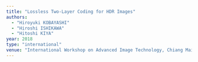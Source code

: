 ```yaml
---
title: "Lossless Two-Layer Coding for HDR Images"
authors:
  - "Hiroyuki KOBAYASHI"
  - "Hiroshi ISHIKAWA"
  - "Hitoshi KIYA"
year: 2018
type: "international"
venue: "International Workshop on Advanced Image Technology, Chiang Mai, Thailand, 2018-01-08."
---
```

